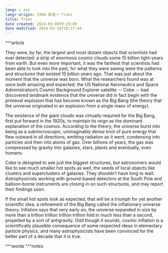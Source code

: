 ```yaml
---
langr : xxx
langr-origin: 1998-英语一-Trans
title: Trans
date created: 2024-03-09T9:29:09
date modified: 2024-03-18T10:27:44
---
```


^^^article

They were, by far, the largest and most distant objects that scientists had ever detected: a strip of enormous cosmic clouds some 15 billion light-years from earth. But even more important, it was the farthest that scientists had been able to look into the past, for what they were seeing were the patterns and structures that existed 15 billion years ago. That was just about the moment that the universe was born. What the researchers found was at once both amazing and expected: the US National Aeronautics and Space Administration’s Cosmic Background Explorer satellite -- Cobe -- had discovered landmark evidence that the universe did in fact begin with the primeval explosion that has become known as the Big Bang (the theory that the universe originated in an explosion from a single mass of energy).

The existence of the giant clouds was virtually required for the Big Bang, first put forward in the 1920s, to maintain its reign as the dominant explanation of the cosmos. According to the theory, the universe burst into being as a submicroscopic, unimaginably dense knot of pure energy that flew outward in all directions, emitting radiation as it went, condensing into particles and then into atoms of gas. Over billions of years, the gas was compressed by gravity into galaxies, stars, plants and eventually, even humans.

Cobe is designed to see just the biggest structures, but astronomers would like to see much smaller hot spots as well, the seeds of local objects like clusters and superclusters of galaxies. They shouldn’t have long to wait. Astrophysicists working with ground-based detectors at the South Pole and balloon-borne instruments are closing in on such structures, and may report their findings soon.

If the small hot spots look as expected, that will be a triumph for yet another scientific idea, a refinement of the Big Bang called the inflationary universe theory. Inflation says that very early on, the universe expanded in size by more than a trillion trillion trillion trillion fold in much less than a second, propelled by a sort of antigravity. Odd though it sounds, cosmic inflation is a scientifically plausible consequence of some respected ideas in elementary particle physics, and many astrophysicists have been convinced for the better part of a decade that it is true.




^^^words
^^^notes
